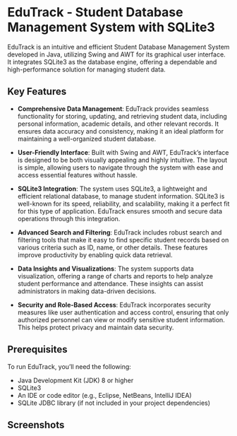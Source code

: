 # EduTrack - Student Database Management System with SQLite3

EduTrack is an intuitive and efficient Student Database Management System developed in Java, utilizing Swing and AWT for its graphical user interface. It integrates SQLite3 as the database engine, offering a dependable and high-performance solution for managing student data.

## Key Features

- **Comprehensive Data Management**: EduTrack provides seamless functionality for storing, updating, and retrieving student data, including personal information, academic details, and other relevant records. It ensures data accuracy and consistency, making it an ideal platform for maintaining a well-organized student database.

- **User-Friendly Interface**: Built with Swing and AWT, EduTrack’s interface is designed to be both visually appealing and highly intuitive. The layout is simple, allowing users to navigate through the system with ease and access essential features without hassle.

- **SQLite3 Integration**: The system uses SQLite3, a lightweight and efficient relational database, to manage student information. SQLite3 is well-known for its speed, reliability, and scalability, making it a perfect fit for this type of application. EduTrack ensures smooth and secure data operations through this integration.

- **Advanced Search and Filtering**: EduTrack includes robust search and filtering tools that make it easy to find specific student records based on various criteria such as ID, name, or other details. These features improve productivity by enabling quick data retrieval.

- **Data Insights and Visualizations**: The system supports data visualization, offering a range of charts and reports to help analyze student performance and attendance. These insights can assist administrators in making data-driven decisions.

- **Security and Role-Based Access**: EduTrack incorporates security measures like user authentication and access control, ensuring that only authorized personnel can view or modify sensitive student information. This helps protect privacy and maintain data security.

## Prerequisites

To run EduTrack, you’ll need the following:
- Java Development Kit (JDK) 8 or higher
- SQLite3
- An IDE or code editor (e.g., Eclipse, NetBeans, IntelliJ IDEA)
- SQLite JDBC library (if not included in your project dependencies)

## Screenshots

